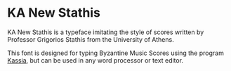 # KA New Stathis

KA New Stathis is a typeface imitating the style of scores written by Professor Grigorios Stathis from the University of Athens.

This font is designed for typing Byzantine Music Scores using the program [Kassia](https://github.com/t-bullock/Kassia), but can be used in any word processor or text editor.